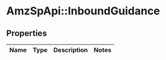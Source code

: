 # AmzSpApi::InboundGuidance

## Properties
Name | Type | Description | Notes
------------ | ------------- | ------------- | -------------

